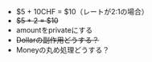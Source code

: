 - $5 + 10CHF = $10（レートが2:1の場合）
- ~~$5 * 2 = $10~~
- amountをprivateにする
- ~~Dollarの副作用どうする？~~
- Moneyの丸め処理どうする？